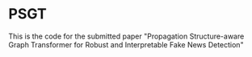 # PSGT
This is the code for the submitted paper "Propagation Structure-aware Graph Transformer for Robust and Interpretable Fake News Detection"
